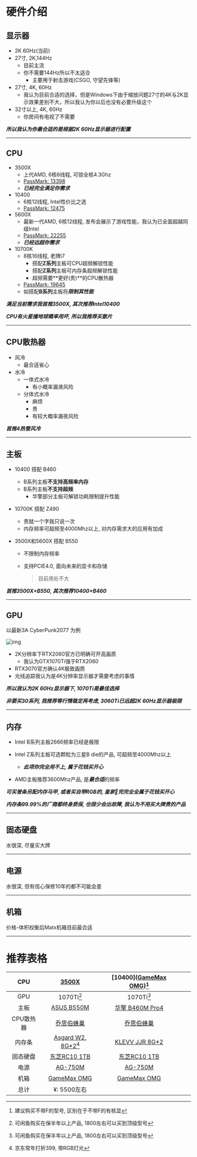 # 硬件介绍

## 显示器

- 2K 60Hz(当前)
- 27寸, 2K,144Hz
  - 目前主流
  - 你不需要144Hz所以不太适合
    - 主要用于射击游戏(CSGO, 守望先锋等)
- 27寸, 4K, 60Hz
  - 我认为目前合适的选择，但是Windows下由于缩放问题27寸的4K与2K显示效果差别不大，所以我认为你以后也没有必要升级这个
- 32寸以上, 4K, 60Hz
  - 你房间有电视了不需要

***所以我认为你最合适的是根据2K 60Hz显示器进行配置***

---

## CPU 

- 3500X
  - 上代AMD, 6核6线程, 可锁全核4.3Ghz
  - [PassMark: 13398](https://www.cpubenchmark.net/cpu.php?cpu=AMD+Ryzen+5+3500X&id=3592)
  - ***已经完全满足你需求***
- 10400
  - 6核12线程, Intel性价比之选
  - [PassMark: 12475](https://www.cpubenchmark.net/cpu.php?cpu=Intel+Core+i5-10400+%40+2.90GHz&id=3737)
- 5600X
  - 最新一代AMD, 6核12线程, 发布会展示了游戏性能，我认为已全面超越同级Intel
  - [PassMark: 22255](https://www.cpubenchmark.net/cpu.php?cpu=AMD+Ryzen+5+5600X&id=3859)
  - ***已经远超你需求***
- 10700K
  - 8核16线程, 老牌i7
    - 搭配**Z系列**主板可CPU超频解锁性能
    - 搭配**Z系列**主板可内存条超频解锁性能
    - 超频需要**更好(贵)**的CPU散热器
  - [PassMark: 19645](https://www.cpubenchmark.net/cpu.php?cpu=Intel+Core+i7-10700K+%40+3.80GHz&id=3733)
  - 如搭配**B系列**主板将***限制其性能***

***满足当前需求我首推3500X, 其次推荐Intel10400***

***CPU有火星撞地球概率用坏, 所以我推荐买散片***

---

## CPU散热器
  - 风冷
    - 最合适省心
  - 水冷
    - 一体式水冷
      - 有小概率漏液风险
    - 分体式水冷
      - 麻烦
      - 贵
      - 有较大概率漏夜风险

***首推4热管风冷***

---

## 主板

- 10400 搭配 B460

  - B系列主板**不支持高频率内存**
  - B系列主板**不支持超频**
    - 华擎部分主板可解锁功耗限制提升性能

- 10700K 搭配 Z490

  - 贵就一个字我只说一次
  - 内存频率可超频至4000Mhz以上, 对内存需求大的应用有加成

- 3500X和5600X 搭配 B550

  - 不限制内存频率

  - 支持PCIE4.0, 面向未来的显卡和存储

    > 目前用处不大

***首推3500X+B550, 其次推荐10400+B460***

---

## GPU

以最新3A CyberPunk2077 为例

![img](Even%F0%9F%8E%AE%E4%B8%93%E7%94%A8%E6%8E%A8%E8%8D%90.assets/PT3BHpvcdKZTKbFMPjvW9n.jpg)

- 2K分辨率下RTX2060官方已明确可开高画质
  - 我认为GTX1070Ti强于RTX2060
- RTX3070官方确认4K极致画质
- 光线追踪我认为是4K分辨率显示器才需要考虑的事情

***所以我认为2K 60Hz显示器下, 1070Ti是最佳选择***

***非要买30系列, 我推荐等行情稳定再考虑, 3060Ti已远超2K 60Hz显示器极限***

---

## 内存

- Intel B系列主板2666频率已经是极限
- Intel Z系列主板可选颗粒为三星B die的产品, 可超频至4000Mhz以上
  - ***此项你完全用不上, 属于花钱买开心***

- AMD主板推荐3600Mhz产品, 是***最合适***的频率

***可买普条另配内存马甲, 或者买自带RGB的, 皇家🐔完完全全属于花钱买开心***

***内存条99.99%的厂商都终身质保, 也很少会出故障, 我认为不用买大牌贵的产品***

---

## 固态硬盘

水很深, 尽量买大牌

---

## 电源

水很深, 但有信心保修10年的都不可能会差

---

## 机箱

价格-体积权衡后Matx机箱目前最合适

---

# 推荐表格



|    CPU    | [3500X](https://item.taobao.com/item.htm?spm=a230r.1.14.8.62ab404ekgi53R&id=605447053626&ns=1&abbucket=1#detail) | [10400]([GameMax OMG](https://item.jd.com/100012587438.html))[^3] |      |      |
| :-------: | :----------------------------------------------------------: | :----------------------------------------------------------: | ---- | ---- |
|    GPU    |                          1070Ti[^1]                          |                          1070Ti[^1]                          |      |      |
|   主板    |     [ASUS B550M](https://item.jd.com/100013699280.html)      | [华擎 B460M Pro4](https://detail.tmall.com/item.htm?spm=a230r.1.14.17.1cb36d1bF88F1c&id=619410954667&ns=1&abbucket=1) |      |      |
| CPU散热器 |        [乔思伯蜂巢](https://item.jd.com/4400825.html)        |        [乔思伯蜂巢](https://item.jd.com/4400825.html)        |      |      |
|  内存条   | [Asgard W2, 8G*2](https://item.jd.com/100004542166.html)[^2] | [KLEVV JJR 8G*2](https://detail.tmall.com/item.htm?spm=a230r.1.14.17.5a404cd7iZMAFD&id=602760548732&ns=1&abbucket=1&sku_properties=1627207:10738663065) |      |      |
| 固态硬盘  |    [东芝RC10 1TB](https://item.jd.com/100012956294.html)     |    [东芝RC10 1TB](https://item.jd.com/100012956294.html)     |      |      |
|   电源    |         [AG-750M](https://item.jd.com/8670980.html)          |         [AG-750M](https://item.jd.com/8670980.html)          |      |      |
|   机箱    |     [GameMax OMG](https://item.jd.com/100012587438.html)     |     [GameMax OMG](https://item.jd.com/100012587438.html)     |      |      |
|   总计    |                         ¥: 5500左右                          |                                                              |      |      |

[^1]: 可闲鱼购买在保半年以上产品, 1800左右可以买到顶级型号
[^2]: 京东常年打折399, 带RGB灯光
[^3]: 建议购买不带F的型号, 区别在于不带F的有核显
